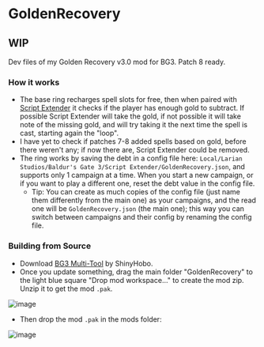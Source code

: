 # GoldenRecovery
## WIP
Dev files of my Golden Recovery v3.0 mod for BG3. Patch 8 ready.


### How it works
- The base ring recharges spell slots for free, then when paired with [Script Extender](https://github.com/Norbyte/bg3se/releases/latest) it checks if the player has enough gold to subtract. If possible Script Extender will take the gold, if not possible it will take note of the missing gold, and will try taking it the next time the spell is cast, starting again the "loop".
- I have yet to check if patches 7-8 added spells based on gold, before there weren't any; if now there are, Script Extender could be removed.
- The ring works by saving the debt in a config file here: `Local/Larian Studios/Baldur's Gate 3/Script Extender/GoldenRecovery.json`, and supports only 1 campaign at a time. When you start a new campaign, or if you want to play a different one, reset the debt value in the config file.
  - Tip: You can create as much copies of the config file (just name them differently from the main one) as your campaigns, and the read one will be `GoldenRecovery.json` (the main one); this way you can switch between campaigns and their config by renaming the config file.

### Building from Source
- Download [BG3 Multi-Tool](https://github.com/ShinyHobo/BG3-Modders-Multitool/wiki/Installation) by ShinyHobo.
- Once you update something, drag the main folder "GoldenRecovery" to the light blue square "Drop mod workspace..." to create the mod zip. Unzip it to get the mod `.pak`.

![image](https://github.com/user-attachments/assets/21dd28ae-446d-49b7-a54d-dc8e40aca9a5)

- Then drop the mod `.pak` in the mods folder:

![image](https://github.com/user-attachments/assets/eb519079-7409-49af-ba73-fe2fc5d48d5c)
